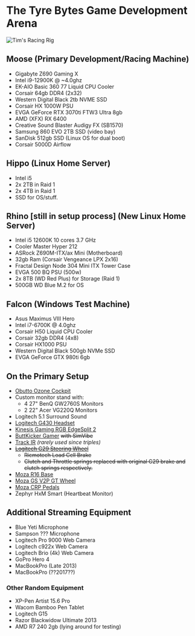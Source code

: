 # The Tyre Bytes Game Development Arena

![Tim's Racing Rig](https://www.timbeaudet.com/setup/content/now_with_6_monitors.png)

## Moose (Primary Development/Racing Machine)

- Gigabyte Z690 Gaming X
- Intel i9-12900K @ ~4.0ghz
- EK-AIO Basic 360 77 Liquid CPU Cooler
- Corsair 64gb DDR4 (2x32)
- Western Digital Black 2tb NVME SSD
- Corsair HX 1000W PSU
- EVGA GeForce RTX 3070ti FTW3 Ultra 8gb
- AMD (XFX) RX 6400
- Creative Sound Blaster Audigy FX (SB1570)
- Samsung 860 EVO 2TB SSD (video bay)
- SanDisk 512gb SSD (Linux OS for dual boot)
- Corsair 5000D Airflow

## Hippo (Linux Home Server)

- Intel i5
- 2x 2TB in Raid 1
- 2x 4TB in Raid 1
- SSD for OS/stuff.

## Rhino [still in setup process] (New Linux Home Server)

- Intel i5 12600K 10 cores 3.7 GHz
- Cooler Master Hyper 212
- ASRock Z690M-ITX/ax Mini (Motherboard)
- 32gb Ram (Corsair Vengeance LPX 2x16)
- Fractal Design Node 304 Mini ITX Tower Case
- EVGA 500 BQ PSU (500w)
- 2x 8TB (WD Red Plus) for Storage (Raid 1)
- 500GB WD Blue M.2 for OS

## Falcon (Windows Test Machine)

- Asus Maximus VIII Hero
- Intel i7-6700K @ 4.0ghz
- Corsair H50 Liquid CPU Cooler
- Corsair 32gb DDR4 (4x8)
- Corsair HX1000 PSU
- Western Digital Black 500gb NVMe SSD
- EVGA GeForce GTX 980ti 6gb

## On the Primary Setup

- [Obutto Ozone Cockpit](https://obutto.com/product/ozone-cockpit/)
- Custom monitor stand with:
  - 4 27" BenQ GW2760S Monitors
  - 2 22" Acer VG220Q Monitors
- Logitech 5.1 Surround Sound
- [Logitech G430 Headset](https://www.amazon.com/Logitech-981-000537-G430-Gaming-Headset/dp/B00CJ5FPUE)
- [Kinesis Gaming RGB EdgeSplit 2](https://gaming.kinesis-ergo.com/product/freestyle-edge/)
- [ButtKicker Gamer](https://thebuttkicker.com/products/buttkicker-gamer-plus) ~~with SimVibe~~
- [Track IR](https://www.trackir.com/) _(rarely used since triples)_
- ~~[Logitech G29 Steering Wheel](https://www.logitechg.com/en-us/products/driving/driving-force-racing-wheel.html)~~
  - ~~Ricmotech Load Cell Brake~~
  - ~~Clutch and Throttle springs replaced with original G29 brake and clutch springs respectively.~~
- [Moza R16 Base](https://mozaracing.com/product/wheel-base-r16/)
- [Moza GS V2P GT Wheel](https://mozaracing.com/product/gs-steering-wheel/)
- [Moza CRP Pedals](https://mozaracing.com/product/crp-pedals)
- Zephyr HxM Smart (Heartbeat Monitor)

## Additional Streaming Equipment

- Blue Yeti Microphone
- Sampson ??? Microphone
- Logitech Pro 9000 Web Camera
- Logitech c922x Web Camera
- Logitech Brio (4k) Web Camera
- GoPro Hero 4
- MacBookPro (Late 2013)
- MacBookPro (??2017??)

### Other Random Equipment

- XP-Pen Artist 15.6 Pro
- Wacom Bamboo Pen Tablet
- Logitech G15
- Razor Blackwidow Ultimate 2013
- AMD R7 240 2gb (lying around for testing)
